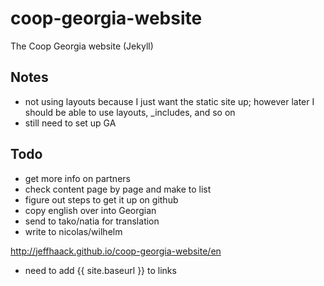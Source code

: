 coop-georgia-website
====================

The Coop Georgia website (Jekyll)


Notes
-----

- not using layouts because I just want the static site up; however later I should be able to use layouts, _includes, and so on
- still need to set up GA



Todo
----

- get more info on partners
- check content page by page and make to list
- figure out steps to get it up on github
- copy english over into Georgian
- send to tako/natia for translation
- write to nicolas/wilhelm

http://jeffhaack.github.io/coop-georgia-website/en
- need to add {{ site.baseurl }} to links




